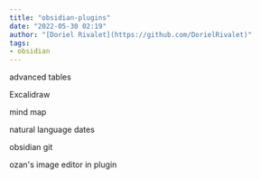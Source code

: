 ```yaml
---
title: "obsidian-plugins"
date: "2022-05-30 02:19"
author: "[Doriel Rivalet](https://github.com/DorielRivalet)"
tags:
- obsidian
---
```


advanced tables

Excalidraw

mind map

natural language dates

obsidian git

ozan's image editor in plugin